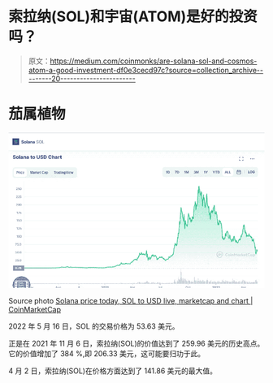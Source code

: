 # 索拉纳(SOL)和宇宙(ATOM)是好的投资吗？

> 原文：<https://medium.com/coinmonks/are-solana-sol-and-cosmos-atom-a-good-investment-df0e3cecd97c?source=collection_archive---------20----------------------->

# 茄属植物

![](img/ef9ca6cdd42076412da48525e08c4f03.png)

Source photo [Solana price today, SOL to USD live, marketcap and chart | CoinMarketCap](https://coinmarketcap.com/currencies/solana/)

2022 年 5 月 16 日，SOL 的交易价格为 53.63 美元。

正是在 2021 年 11 月 6 日，索拉纳(SOL)的价值达到了 259.96 美元的历史高点。它的价值增加了 384 %,即 206.33 美元，这可能要归功于此。

4 月 2 日，索拉纳(SOL)在价格方面达到了 141.86 美元的最大值。